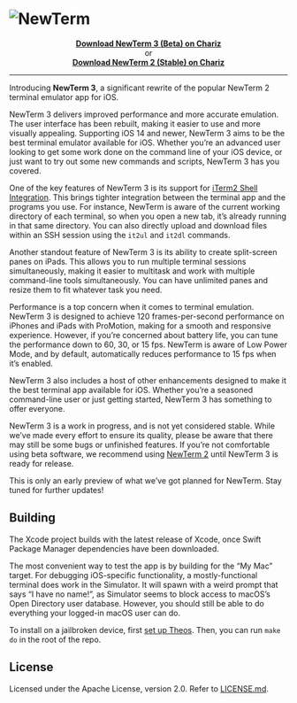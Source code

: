 # ![NewTerm](https://github.com/hbang/NewTerm/raw/main/assets/banner.jpg)

<p align="center">
	<strong><a href="https://chariz.com/get/newterm-beta">Download NewTerm 3 (Beta) on Chariz</a></strong>
	<br>
	or
	<br>
	<strong><a href="https://chariz.com/get/newterm">Download NewTerm 2 (Stable) on Chariz</a></strong>
</p>

---

Introducing **NewTerm 3**, a significant rewrite of the popular NewTerm 2 terminal emulator app for iOS.

NewTerm 3 delivers improved performance and more accurate emulation. The user interface has been rebuilt, making it easier to use and more visually appealing. Supporting iOS 14 and newer, NewTerm 3 aims to be the best terminal emulator available for iOS. Whether you’re an advanced user looking to get some work done on the command line of your iOS device, or just want to try out some new commands and scripts, NewTerm 3 has you covered.

One of the key features of NewTerm 3 is its support for [iTerm2 Shell Integration](https://chariz.com/get/iterm2-shell-integration). This brings tighter integration between the terminal app and the programs you use. For instance, NewTerm is aware of the current working directory of each terminal, so when you open a new tab, it’s already running in that same directory. You can also directly upload and download files within an SSH session using the `it2ul` and `it2dl` commands.

Another standout feature of NewTerm 3 is its ability to create split-screen panes on iPads. This allows you to run multiple terminal sessions simultaneously, making it easier to multitask and work with multiple command-line tools simultaneously. You can have unlimited panes and resize them to fit whatever task you need.

Performance is a top concern when it comes to terminal emulation. NewTerm 3 is designed to achieve 120 frames-per-second performance on iPhones and iPads with ProMotion, making for a smooth and responsive experience. However, if you’re concerned about battery life, you can tune the performance down to 60, 30, or 15 fps. NewTerm is aware of Low Power Mode, and by default, automatically reduces performance to 15 fps when it’s enabled.

NewTerm 3 also includes a host of other enhancements designed to make it the best terminal app available for iOS. Whether you’re a seasoned command-line user or just getting started, NewTerm 3 has something to offer everyone.

NewTerm 3 is a work in progress, and is not yet considered stable. While we’ve made every effort to ensure its quality, please be aware that there may still be some bugs or unfinished features. If you’re not comfortable using beta software, we recommend using [NewTerm 2](https://chariz.com/get/newterm) until NewTerm 3 is ready for release.

This is only an early preview of what we’ve got planned for NewTerm. Stay tuned for further updates!

## Building
The Xcode project builds with the latest release of Xcode, once Swift Package Manager dependencies have been downloaded.

The most convenient way to test the app is by building for the “My Mac” target. For debugging iOS-specific functionality, a mostly-functional terminal does work in the Simulator. It will spawn with a weird prompt that says “I have no name!”, as Simulator seems to block access to macOS’s Open Directory user database. However, you should still be able to do everything your logged-in macOS user can do.

To install on a jailbroken device, first [set up Theos](https://git.io/theosinstall). Then, you can run `make do` in the root of the repo.

## License
Licensed under the Apache License, version 2.0. Refer to [LICENSE.md](LICENSE.md).
